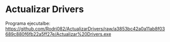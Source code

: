 # Actualizar Drivers
Programa ejecutalbe: https://github.com/Rodri082/ActualizarDrivers/raw/a3853bc42a0a11ab8f03689c880f6fb22a5ff27e/Actualizar%20Drivers.exe

